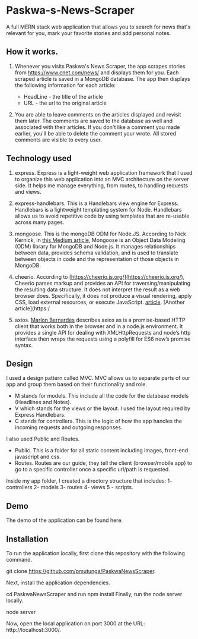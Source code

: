 # Paskwa-s-News-Scraper

A full MERN stack web application that allows you to search for news that's relevant for you, mark your favorite stories and add personal notes.

## How it works.
  1. Whenever you visits Paskwa's News Scraper, the app scrapes stories from https://www.cnet.com/news/ and displays them for you. Each scraped article is saved in a MongoDB database. The app then displays the following information for each article:

     * HeadLine - the title of the article
     * URL - the url to the original article

  2. You are able to leave comments on the articles displayed and revisit them later. The comments are saved to the database as well and associated with their articles. If you don't like a comment you made earlier, you'll be able to delete the comment your wrote. All stored comments are visible to every user.

## Technology used

   1. express. Express is a light-weight web application framework that I used to organize this web application into an MVC architecture on the server side. It helps me manage everything, from routes, to handling requests and views.

   2. express-handlebars. This is a Handlebars view engine for Express. Handlebars is a lightweight templating system for Node. Handlebars allows us to avoid repetitive code by using templates that are re-usable across many pages.

   3. mongoose. This is the mongoDB ODM for Node.JS. According to Nick Kernick, in [this Medium article,](https://medium.freecodecamp.org/introduction-to-mongoose-for-mongodb-d2a7aa593c57) Mongoose is an Object Data Modeling (ODM) library for MongoDB and Node.js. It manages relationships between data, provides schema validation, and is used to translate between objects in code and the representation of those objects in MongoDB.

   4. cheerio. According to [https://cheerio.js.org/](https://cheerio.js.org/), Cheerio parses markup and provides an API for traversing/manipulating the resulting data structure. It does not interpret the result as a web browser does. Specifically, it does not produce a visual rendering, apply CSS, load external resources, or execute JavaScript.  [article](https://medium.freecodecamp.org/how-to-build-a-simple-search-bot-in-30-minutes-eb56fcedcdb1). [Another article](https:/

   5. axios. [Marlon Bernardes](http://codeheaven.io/how-to-use-axios-as-your-http-client/) describes axios as is a promise-based HTTP client that works both in the browser and in a node.js environment. It provides a single API for dealing with XMLHttpRequests and node’s http interface then wraps the requests using a polyfill for ES6 new’s promise syntax. 

## Design
I used a design pattern called MVC. MVC allows us to separate parts of our app and group them based on their functionality and role. 
* M stands for models. This include all the code for the database models (Headlines and Notes). 
* V which stands for the views or the layout. I used the layout required by Express Handlebars. 
* C stands for controllers. This is the logic of how the app handles the incoming requests and outgoing responses.

I also used Public and Routes.
* Public. This is a folder for all static content including images, front-end javascript and css.
* Routes. Routes are our guide, they tell the client (browser/mobile app) to go to a specific controller once a specific url/path is requested.

Inside my app folder, I created a directory structure that includes:
1- controllers
2- models
3- routes
4- views
5 - scripts. 

## Demo
The demo of the application can be found here.

## Installation
To run the application locally, first clone this repository with the following command.

git clone https://github.com/pmutunga/PaskwaNewsScraper.  

Next, install the application dependencies.

cd PaskwaNewsScraper and run npm install Finally, run the node server locally.

node server

Now, open the local application on port 3000 at the URL: http://localhost:3000/.

